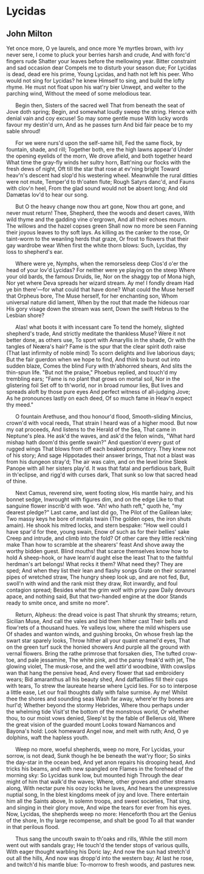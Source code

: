 # Lycidas
## John Milton
Yet once more, O ye laurels, and once more
Ye myrtles brown, with ivy never sere,
I come to pluck your berries harsh and crude,
And with forc'd fingers rude
Shatter your leaves before the mellowing year.
Bitter constraint and sad occasion dear
Compels me to disturb your season due;
For Lycidas is dead, dead ere his prime,
Young Lycidas, and hath not left his peer.
Who would not sing for Lycidas? he knew
Himself to sing, and build the lofty rhyme.
He must not float upon his wat'ry bier
Unwept, and welter to the parching wind,
Without the meed of some melodious tear.

      Begin then, Sisters of the sacred well
That from beneath the seat of Jove doth spring;
Begin, and somewhat loudly sweep the string.
Hence with denial vain and coy excuse!
So may some gentle muse
With lucky words favour my destin'd urn,
And as he passes turn
And bid fair peace be to my sable shroud!

      For we were nurs'd upon the self-same hill,
Fed the same flock, by fountain, shade, and rill;
Together both, ere the high lawns appear'd
Under the opening eyelids of the morn,
We drove afield, and both together heard
What time the gray-fly winds her sultry horn,
Batt'ning our flocks with the fresh dews of night,
Oft till the star that rose at ev'ning bright
Toward heav'n's descent had slop'd his westering wheel.
Meanwhile the rural ditties were not mute,
Temper'd to th'oaten flute;
Rough Satyrs danc'd, and Fauns with clov'n heel,
From the glad sound would not be absent long;
And old Damætas lov'd to hear our song.

      But O the heavy change now thou art gone,
Now thou art gone, and never must return!
Thee, Shepherd, thee the woods and desert caves,
With wild thyme and the gadding vine o'ergrown,
And all their echoes mourn.
The willows and the hazel copses green
Shall now no more be seen
Fanning their joyous leaves to thy soft lays.
As killing as the canker to the rose,
Or taint-worm to the weanling herds that graze,
Or frost to flowers that their gay wardrobe wear
When first the white thorn blows:
Such, Lycidas, thy loss to shepherd's ear.

      Where were ye, Nymphs, when the remorseless deep
Clos'd o'er the head of your lov'd Lycidas?
For neither were ye playing on the steep
Where your old bards, the famous Druids, lie,
Nor on the shaggy top of Mona high,
Nor yet where Deva spreads her wizard stream.
Ay me! I fondly dream
Had ye bin there'—for what could that have done?
What could the Muse herself that Orpheus bore,
The Muse herself, for her enchanting son,
Whom universal nature did lament,
When by the rout that made the hideous roar
His gory visage down the stream was sent,
Down the swift Hebrus to the Lesbian shore?

      Alas! what boots it with incessant care
To tend the homely, slighted shepherd's trade,
And strictly meditate the thankless Muse?
Were it not better done, as others use,
To sport with Amaryllis in the shade,
Or with the tangles of Neæra's hair?
Fame is the spur that the clear spirit doth raise
(That last infirmity of noble mind)
To scorn delights and live laborious days;
But the fair guerdon when we hope to find,
And think to burst out into sudden blaze,
Comes the blind Fury with th'abhorred shears,
And slits the thin-spun life. "But not the praise,"
Phoebus replied, and touch'd my trembling ears;
"Fame is no plant that grows on mortal soil,
Nor in the glistering foil
Set off to th'world, nor in broad rumour lies,
But lives and spreads aloft by those pure eyes
And perfect witness of all-judging Jove;
As he pronounces lastly on each deed,
Of so much fame in Heav'n expect thy meed."

      O fountain Arethuse, and thou honour'd flood,
Smooth-sliding Mincius, crown'd with vocal reeds,
That strain I heard was of a higher mood.
But now my oat proceeds,
And listens to the Herald of the Sea,
That came in Neptune's plea.
He ask'd the waves, and ask'd the felon winds,
"What hard mishap hath doom'd this gentle swain?"
And question'd every gust of rugged wings
That blows from off each beaked promontory.
They knew not of his story;
And sage Hippotades their answer brings,
That not a blast was from his dungeon stray'd;
The air was calm, and on the level brine
Sleek Panope with all her sisters play'd.
It was that fatal and perfidious bark,
Built in th'eclipse, and rigg'd with curses dark,
That sunk so low that sacred head of thine.

      Next Camus, reverend sire, went footing slow,
His mantle hairy, and his bonnet sedge,
Inwrought with figures dim, and on the edge
Like to that sanguine flower inscrib'd with woe.
"Ah! who hath reft," quoth he, "my dearest pledge?"
Last came, and last did go,
The Pilot of the Galilean lake;
Two massy keys he bore of metals twain
(The golden opes, the iron shuts amain).
He shook his mitred locks, and stern bespake:
"How well could I have spar'd for thee, young swain,
Enow of such as for their bellies' sake
Creep and intrude, and climb into the fold?
Of other care they little reck'ning make
Than how to scramble at the shearers' feast
And shove away the worthy bidden guest.
Blind mouths! that scarce themselves know how to hold
A sheep-hook, or have learn'd aught else the least
That to the faithful herdman's art belongs!
What recks it them? What need they? They are sped;
And when they list their lean and flashy songs
Grate on their scrannel pipes of wretched straw,
The hungry sheep look up, and are not fed,
But, swoll'n with wind and the rank mist they draw,
Rot inwardly, and foul contagion spread;
Besides what the grim wolf with privy paw
Daily devours apace, and nothing said,
But that two-handed engine at the door
Stands ready to smite once, and smite no more".

      Return, Alpheus: the dread voice is past
That shrunk thy streams; return, Sicilian Muse,
And call the vales and bid them hither cast
Their bells and flow'rets of a thousand hues.
Ye valleys low, where the mild whispers use
Of shades and wanton winds, and gushing brooks,
On whose fresh lap the swart star sparely looks,
Throw hither all your quaint enamel'd eyes,
That on the green turf suck the honied showers
And purple all the ground with vernal flowers.
Bring the rathe primrose that forsaken dies,
The tufted crow-toe, and pale jessamine,
The white pink, and the pansy freak'd with jet,
The glowing violet,
The musk-rose, and the well attir'd woodbine,
With cowslips wan that hang the pensive head,
And every flower that sad embroidery wears;
Bid amaranthus all his beauty shed,
And daffadillies fill their cups with tears,
To strew the laureate hearse where Lycid lies.
For so to interpose a little ease,
Let our frail thoughts dally with false surmise.
Ay me! Whilst thee the shores and sounding seas
Wash far away, where'er thy bones are hurl'd;
Whether beyond the stormy Hebrides,
Where thou perhaps under the whelming tide
Visit'st the bottom of the monstrous world,
Or whether thou, to our moist vows denied,
Sleep'st by the fable of Bellerus old,
Where the great vision of the guarded mount
Looks toward Namancos and Bayona's hold:
Look homeward Angel now, and melt with ruth;
And, O ye dolphins, waft the hapless youth.

      Weep no more, woeful shepherds, weep no more,
For Lycidas, your sorrow, is not dead,
Sunk though he be beneath the wat'ry floor;
So sinks the day-star in the ocean bed,
And yet anon repairs his drooping head,
And tricks his beams, and with new spangled ore
Flames in the forehead of the morning sky:
So Lycidas sunk low, but mounted high
Through the dear might of him that walk'd the waves;
Where, other groves and other streams along,
With nectar pure his oozy locks he laves,
And hears the unexpressive nuptial song,
In the blest kingdoms meek of joy and love.
There entertain him all the Saints above,
In solemn troops, and sweet societies,
That sing, and singing in their glory move,
And wipe the tears for ever from his eyes.
Now, Lycidas, the shepherds weep no more:
Henceforth thou art the Genius of the shore,
In thy large recompense, and shalt be good
To all that wander in that perilous flood.

      Thus sang the uncouth swain to th'oaks and rills,
While the still morn went out with sandals gray;
He touch'd the tender stops of various quills,
With eager thought warbling his Doric lay;
And now the sun had stretch'd out all the hills,
And now was dropp'd into the western bay;
At last he rose, and twitch'd his mantle blue:
To-morrow to fresh woods, and pastures new.